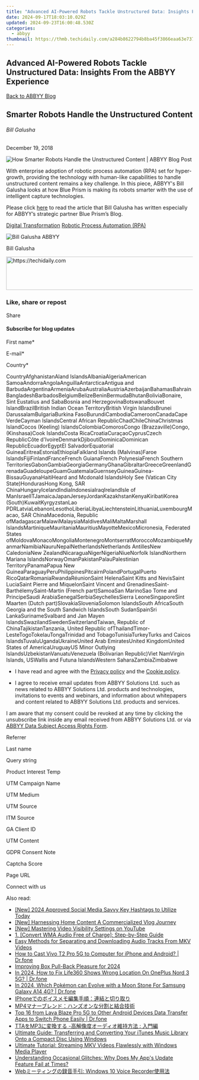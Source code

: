 ```yaml
---
title: "Advanced AI-Powered Robots Tackle Unstructured Data: Insights From the ABBYY Experience"
date: 2024-09-17T18:03:10.029Z
updated: 2024-09-23T16:00:48.530Z
categories:
  - abbyy
thumbnail: https://thmb.techidaily.com/a284b8622794b8ba45f3866eaa63e737e0684e210dde0d1e1927202914413ca4.jpg
---
```


## Advanced AI-Powered Robots Tackle Unstructured Data: Insights From the ABBYY Experience

[Back to ABBYY Blog](https://tools.techidaily.com/abbyy/products/)

## Smarter Robots Handle the Unstructured Content

###### Bill Galusha

December 19, 2018

![How Smarter Robots Handle the Unstructured Content | ABBYY Blog Post](https://static1.abbyy.com/abbyycommedia/25326/9908e_blog_blueprism-intro_smarter-robots-handle-the-unstructured-content_blog.png) 

With enterprise adoption of robotic process automation (RPA) set for hyper-growth, providing the technology with human-like capabilities to handle unstructured content remains a key challenge. In this piece, ABBYY's Bill Galusha looks at how Blue Prism is making its robots smarter with the use of intelligent capture technologies.

Please click [here](https://www.blueprism.com/blog/smarter-digital-workers-to-handle-unstructured-content) to read the article that Bill Galusha has written especially for ABBYY’s strategic partner Blue Prism’s Blog.

[Digital Transformation](https://tools.techidaily.com/abbyy/products/) [Robotic Process Automation (RPA)](https://www.abbyy.com/blog/robotic-process-automation-rpa/ "Robotic Process Automation (RPA)") 

![Bill Galusha ABBYY](https://static5.abbyy.com/abbyycommedia/25718/billgalusha-99x99.png)

Bill Galusha

<!-- affiliate ads begin -->
<a href="https://malaysia-healthcare-travel-council.pxf.io/c/5597632/1557747/17382" target="_top" id="1557747">
  <img src="//a.impactradius-go.com/display-ad/17382-1557747" border="0" alt="https://techidaily.com" width="728" height="90"/>
</a>
<img height="0" width="0" src="https://malaysia-healthcare-travel-council.pxf.io/i/5597632/1557747/17382" style="position:absolute;visibility:hidden;" border="0" />
<!-- affiliate ads end -->

### Like, share or repost

Share 

#### Subscribe for blog updates

First name\*

E-mail\*

Сountry\*

СountryAfghanistanAland IslandsAlbaniaAlgeriaAmerican SamoaAndorraAngolaAnguillaAntarcticaAntigua and BarbudaArgentinaArmeniaArubaAustraliaAustriaAzerbaijanBahamasBahrainBangladeshBarbadosBelgiumBelizeBeninBermudaBhutanBoliviaBonaire, Sint Eustatius and SabaBosnia and HerzegovinaBotswanaBouvet IslandBrazilBritish Indian Ocean TerritoryBritish Virgin IslandsBrunei DarussalamBulgariaBurkina FasoBurundiCambodiaCameroonCanadaCape VerdeCayman IslandsCentral African RepublicChadChileChinaChristmas IslandCocos (Keeling) IslandsColombiaComorosCongo (Brazzaville)Congo, (Kinshasa)Cook IslandsCosta RicaCroatiaCuraçaoCyprusCzech RepublicCôte d'IvoireDenmarkDjiboutiDominicaDominican RepublicEcuadorEgyptEl SalvadorEquatorial GuineaEritreaEstoniaEthiopiaFalkland Islands (Malvinas)Faroe IslandsFijiFinlandFranceFrench GuianaFrench PolynesiaFrench Southern TerritoriesGabonGambiaGeorgiaGermanyGhanaGibraltarGreeceGreenlandGrenadaGuadeloupeGuamGuatemalaGuernseyGuineaGuinea-BissauGuyanaHaitiHeard and Mcdonald IslandsHoly See (Vatican City State)HondurasHong Kong, SAR ChinaHungaryIcelandIndiaIndonesiaIraqIrelandIsle of ManIsraelITJamaicaJapanJerseyJordanKazakhstanKenyaKiribatiKorea (South)KuwaitKyrgyzstanLao PDRLatviaLebanonLesothoLiberiaLibyaLiechtensteinLithuaniaLuxembourgMacao, SAR ChinaMacedonia, Republic ofMadagascarMalawiMalaysiaMaldivesMaliMaltaMarshall IslandsMartiniqueMauritaniaMauritiusMayotteMexicoMicronesia, Federated States ofMoldovaMonacoMongoliaMontenegroMontserratMoroccoMozambiqueMyanmarNamibiaNauruNepalNetherlandsNetherlands AntillesNew CaledoniaNew ZealandNicaraguaNigerNigeriaNiueNorfolk IslandNorthern Mariana IslandsNorwayOmanPakistanPalauPalestinian TerritoryPanamaPapua New GuineaParaguayPeruPhilippinesPitcairnPolandPortugalPuerto RicoQatarRomaniaRwandaRéunionSaint HelenaSaint Kitts and NevisSaint LuciaSaint Pierre and MiquelonSaint Vincent and GrenadinesSaint-BarthélemySaint-Martin (French part)SamoaSan MarinoSao Tome and PrincipeSaudi ArabiaSenegalSerbiaSeychellesSierra LeoneSingaporeSint Maarten (Dutch part)SlovakiaSloveniaSolomon IslandsSouth AfricaSouth Georgia and the South Sandwich IslandsSouth SudanSpainSri LankaSurinameSvalbard and Jan Mayen IslandsSwazilandSwedenSwitzerlandTaiwan, Republic of ChinaTajikistanTanzania, United Republic ofThailandTimor-LesteTogoTokelauTongaTrinidad and TobagoTunisiaTurkeyTurks and Caicos IslandsTuvaluUgandaUkraineUnited Arab EmiratesUnited KingdomUnited States of AmericaUruguayUS Minor Outlying IslandsUzbekistanVanuatuVenezuela (Bolivarian Republic)Viet NamVirgin Islands, USWallis and Futuna IslandsWestern SaharaZambiaZimbabwe

* I have read and agree with the [Privacy policy](https://tools.techidaily.com/abbyy/products/) and the [Cookie policy](https://tools.techidaily.com/abbyy/products/).

* I agree to receive email updates from ABBYY Solutions Ltd. such as news related to ABBYY Solutions Ltd. products and technologies, invitations to events and webinars, and information about whitepapers and content related to ABBYY Solutions Ltd. products and services.  
    
I am aware that my consent could be revoked at any time by clicking the unsubscribe link inside any email received from ABBYY Solutions Ltd. or via [ABBYY Data Subject Access Rights Form](https://tools.techidaily.com/abbyy/products/).

Referrer

Last name

Query string

Product Interest Temp

UTM Campaign Name

UTM Medium

UTM Source

ITM Source

GA Client ID

UTM Content

GDPR Consent Note

Captcha Score

Page URL

Connect with us

<ins class="adsbygoogle"
     style="display:block"
     data-ad-format="autorelaxed"
     data-ad-client="ca-pub-7571918770474297"
     data-ad-slot="1223367746"></ins>

<ins class="adsbygoogle"
     style="display:block"
     data-ad-client="ca-pub-7571918770474297"
     data-ad-slot="8358498916"
     data-ad-format="auto"
     data-full-width-responsive="true"></ins>

<span class="atpl-alsoreadstyle">Also read:</span>
<div><ul>
<li><a href="https://instagram-video-recordings.techidaily.com/new-2024-approved-social-media-savvy-key-hashtags-to-utilize-today/"><u>[New] 2024 Approved Social Media Savvy Key Hashtags to Utilize Today</u></a></li>
<li><a href="https://youtube-stream.techidaily.com/new-harnessing-home-content-a-commercialized-vlog-journey/"><u>[New] Harnessing Home Content A Commercialized Vlog Journey</u></a></li>
<li><a href="https://youtube-stream.techidaily.com/new-mastering-video-visibility-settings-on-youtube/"><u>[New] Mastering Video Visibility Settings on YouTube</u></a></li>
<li><a href="https://discover-advanced.techidaily.com/1-convert-wma-audio-free-of-charge-step-by-step-guide/"><u>1. [Convert WMA Audio Free of Charge]: Step-by-Step Guide</u></a></li>
<li><a href="https://blog-min.techidaily.com/easy-methods-for-separating-and-downloading-audio-tracks-from-mkv-videos/"><u>Easy Methods for Separating and Downloading Audio Tracks From MKV Videos</u></a></li>
<li><a href="https://screen-mirror.techidaily.com/how-to-cast-vivo-t2-pro-5g-to-computer-for-iphone-and-android-drfone-by-drfone-android/"><u>How to Cast Vivo T2 Pro 5G to Computer for iPhone and Android? | Dr.fone</u></a></li>
<li><a href="https://some-knowledge.techidaily.com/improving-box-pull-back-pleasure-for-2024/"><u>Improving Box Pull-Back Pleasure for 2024</u></a></li>
<li><a href="https://review-topics.techidaily.com/in-2024-how-to-fix-life360-shows-wrong-location-on-oneplus-nord-3-5g-drfone-by-drfone-virtual-android/"><u>In 2024, How to Fix Life360 Shows Wrong Location On OnePlus Nord 3 5G? | Dr.fone</u></a></li>
<li><a href="https://change-location.techidaily.com/in-2024-which-pokemon-can-evolve-with-a-moon-stone-for-samsung-galaxy-a14-4g-drfone-by-drfone-virtual-android/"><u>In 2024, Which Pokémon can Evolve with a Moon Stone For Samsung Galaxy A14 4G? | Dr.fone</u></a></li>
<li><a href="https://discover-advanced.techidaily.com/1726028648343-iphone/"><u>IPhoneでのボイスメモ編集手順：連結と切り取り</u></a></li>
<li><a href="https://discover-advanced.techidaily.com/1726027066898-mp4/"><u>MP4マナーブレンド：ハンズオンな分割と結合技術</u></a></li>
<li><a href="https://android-transfer.techidaily.com/top-16-from-lava-blaze-pro-5g-to-other-android-devices-data-transfer-apps-to-switch-phone-easily-drfone-by-drfone-transfer-from-android-transfer-from-android/"><u>Top 16 from Lava Blaze Pro 5G to Other Android Devices Data Transfer Apps to Switch Phone Easily | Dr.fone</u></a></li>
<li><a href="https://discover-advanced.techidaily.com/ttamp3/"><u>TTAをMP3に変換する -高解像度オーディオ維持方法 : 入門編</u></a></li>
<li><a href="https://discover-advanced.techidaily.com/ultimate-guide-transferring-and-converting-your-itunes-music-library-onto-a-compact-disc-using-windows/"><u>Ultimate Guide: Transferring and Converting Your iTunes Music Library Onto a Compact Disc Using Windows</u></a></li>
<li><a href="https://discover-advanced.techidaily.com/ultimate-tutorial-streaming-mkv-videos-flawlessly-with-windows-media-player/"><u>Ultimate Tutorial: Streaming MKV Videos Flawlessly with Windows Media Player</u></a></li>
<li><a href="https://discover-advanced.techidaily.com/understanding-occasional-glitches-why-does-my-apps-update-feature-fail-at-times/"><u>Understanding Occasional Glitches: Why Does My App's Update Feature Fail at Times?</u></a></li>
<li><a href="https://discover-advanced.techidaily.com/web-windows-10-voice-recorder/"><u>Webミーティングの録音手引: Windows 10 Voice Recorder使用法</u></a></li>
</ul></div>

